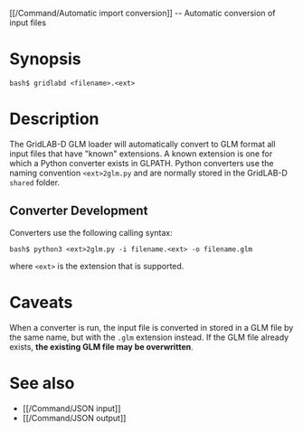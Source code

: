 [[/Command/Automatic import conversion]] -- Automatic conversion of input files 

# Synopsis

~~~
bash$ gridlabd <filename>.<ext>
~~~

# Description

The GridLAB-D GLM loader will automatically convert to GLM format all input files that have "known" extensions.  A known extension is one for which a Python converter exists in GLPATH. Python converters use the naming convention `<ext>2glm.py` and are normally stored in the GridLAB-D `shared` folder.

## Converter Development

Converters use the following calling syntax:

~~~
bash$ python3 <ext>2glm.py -i filename.<ext> -o filename.glm
~~~

where `<ext>` is the extension that is supported.

# Caveats

When a converter is run, the input file is converted in stored in a GLM file by the same name, but with the `.glm` extension instead.  If the GLM file already exists, **the existing GLM file may be overwritten**.

# See also

* [[/Command/JSON input]]
* [[/Command/JSON output]]

